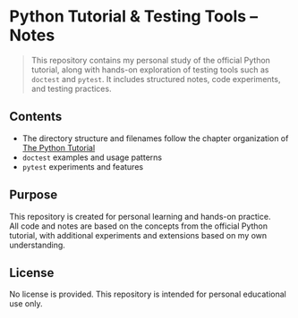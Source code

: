 # Python Tutorial & Testing Tools – Notes
> This repository contains my personal study of the official Python tutorial, along with hands-on exploration of testing tools such as `doctest` and `pytest`. It includes structured notes, code experiments, and testing practices.

## Contents
- The directory structure and filenames follow the chapter organization of [The Python Tutorial](https://docs.python.org/3/tutorial/)
- `doctest` examples and usage patterns
- `pytest` experiments and features

## Purpose
This repository is created for personal learning and hands-on practice.  
All code and notes are based on the concepts from the official Python tutorial, with additional experiments and extensions based on my own understanding.

## License
No license is provided.
This repository is intended for personal educational use only.

